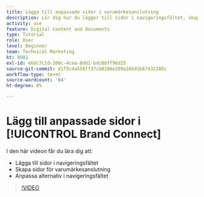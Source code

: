 ```yaml
---
title: Lägga till anpassade sidor i varumärkesanslutning
description: Lär dig hur du lägger till sidor i navigeringsfältet, skapar anpassade sidor och anpassar alternativ i navigeringsfältet i Brand Connect för [!UICONTROL Workfront DAM].
activity: use
feature: Digital Content and Documents
type: Tutorial
role: User
level: Beginner
team: Technical Marketing
kt: 8981
exl-id: e6dc7c1d-200c-4cea-8dd1-bdc86ff96d25
source-git-commit: d1f5c4a558f737cb8188e209a16b91b67d32285c
workflow-type: tm+mt
source-wordcount: '64'
ht-degree: 0%

---
```


# Lägg till anpassade sidor i [!UICONTROL Brand Connect]

I den här videon får du lära dig att:

* Lägga till sidor i navigeringsfältet
* Skapa sidor för varumärkesanslutning
* Anpassa alternativ i navigeringsfältet

>[!VIDEO](https://video.tv.adobe.com/v/335243/?quality=12)
